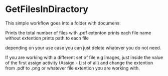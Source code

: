 # GetFilesInDiractory
This simple workflow goes into a folder with documens:

Prints the total number of files with .pdf extenton
prints each file name without extention
prints path to each file

depending on your use case you can just delete whatever you do not need.

If you are working with a different set of file e.g images, just inside the value of the first assign activity (Assign - List of all) and 
change the extention from .pdf to .png or whatever file extention you are working with.

